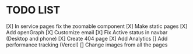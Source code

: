 # TODO LIST

[X] In service pages fix the zoomable component
[X] Make static pages
[X] Add openGraph
[X] Customize email
[X] Fix Active status in navbar (Desktop and phone)
[X] Create 404 page
[X] Add Analytics
[] Add performance tracking (Vercel)
[] Change images from all the pages
